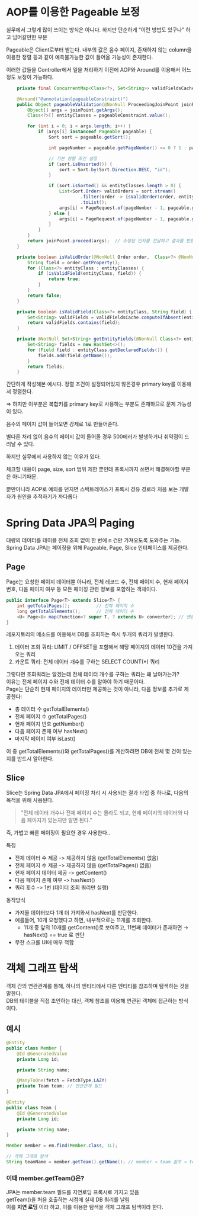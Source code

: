 # AOP를 이용한 Pageable 보정

실무에서 그렇게 많이 쓰이는 방식은 아니다. 하지만 단순하게 “이런 방법도 있구나” 하고 넘어갈만한 부분

Pageable은 Client로부터 받는다. 내부의 값은 음수 페이지, 존재하지 않는 column을 이용한 정렬 등과 같이 예측불가능한 값이 들어올 가능성이 존재한다.

이러한 값들을 Controller에서 일을 처리하기 이전에 AOP와 Around를 이용해서 어느정도 보정이 가능하다.

```java
    private final ConcurrentMap<Class<?>, Set<String>> validFieldsCache = new ConcurrentHashMap<>();

    @Around("@annotation(pageableConstraint)")
    public Object pageableValidation(@NonNull ProceedingJoinPoint joinPoint, @NonNull PageableConstraint pageableConstraint) throws Throwable {
        Object[] args = joinPoint.getArgs();
        Class<?>[] entityClasses = pageableConstraint.value();

        for (int i = 0; i < args.length; i++) {
            if (args[i] instanceof Pageable pageable) {
                Sort sort = pageable.getSort();

                int pageNumber = pageable.getPageNumber() <= 0 ? 1 : pageable.getPageNumber();

                // 기본 정렬 조건 설정
                if (sort.isUnsorted()) {
                    sort = Sort.by(Sort.Direction.DESC, "id");
                }

                if (sort.isSorted() && entityClasses.length > 0) {
                    List<Sort.Order> validOrders = sort.stream()
                            .filter(order -> isValidOrder(order, entityClasses))
                            .toList();
                    args[i] = PageRequest.of(pageNumber - 1, pageable.getPageSize(), Sort.by(validOrders));
                } else {
                    args[i] = PageRequest.of(pageNumber - 1, pageable.getPageSize(), sort);
                }
            }
        }
        return joinPoint.proceed(args);  // 수정된 인자를 전달하고 결과를 반환
    }

    private boolean isValidOrder(@NonNull Order order,  Class<?> @NonNull [] entityClasses) {
        String field = order.getProperty();
        for (Class<?> entityClass : entityClasses) {
            if (isValidField(entityClass, field)) {
                return true;
            }
        }
        return false;
    }

    private boolean isValidField(Class<?> entityClass, String field) {
        Set<String> validFields = validFieldsCache.computeIfAbsent(entityClass, this::getEntityFields);
        return validFields.contains(field);
    }

    private @NotNull Set<String> getEntityFields(@NonNull Class<?> entityClass) {
        Set<String> fields = new HashSet<>();
        for (Field field : entityClass.getDeclaredFields()) {
            fields.add(field.getName());
        }
        return fields;
    }
```

간단하게 작성해본 예시다. 정렬 조건이 설정되어있지 않은경우  primary key를 이용해서 정렬한다.

⇒ 하지만 이부분은 복합키를 primary key로 사용하는 부분도 존재하므로 문제 가능성이 있다.

음수의 페이지 값이 들어오면 강제로 1로 만들어준다.

별다른 처리 없이 음수의 페이지 값이 들어올 경우 500에러가 발생하거나 취약점이 드러날 수 있다.

하지만 실무에서 사용하지 않는 이유가 있다.

체크할 내용이 page, size, sort 범위 제한 뿐인데 프록시까지 쓰면서 해결해야할 부분은 아니기때문.

뿐만아니라  AOP로 예외를 던지면 스택트레이스가 프록시 경유 경로라 처음 보는 개발자가 원인을 추적하기가 까다롭다

# Spring Data JPA의 Paging

대량의 데이터를 테이블 전체 조회 없이 한 번에 n 건만 가져오도록 도와주는 기능.  
Spring Data JPA는 페이징을 위해 Pageable, Page, Slice 인터페이스를 제공한다.

## Page
Page는 요청한 페이지 데이터뿐 아니라, 전체 레코드 수, 전체 페이지 수, 현재 페이지 번호, 다음 페이지 여부 등 모든 페이징 관련 정보를 포함하는 객체이다.

```java
public interface Page<T> extends Slice<T> {
    int getTotalPages();          // 전체 페이지 수
    long getTotalElements();      // 전체 데이터 수
    <U> Page<U> map(Function<? super T, ? extends U> converter); // 변환
}
```

레포지토리의 메소드를 이용해서 DB를 조회하는 즉시 두개의 쿼리가 발생한다.
1. 데이터 조회 쿼리: LIMIT / OFFSET을 포함해서 해당 페이지의 데이터 10건을 가져오는 쿼리
2. 카운트 쿼리: 전체 데이터 개수를 구하는 SELECT COUNT(*) 쿼리

그렇다면 조회쿼리는 알겠는데 전체 데이터 개수를 구하는 쿼리는 왜 날아가는가?  
이유는 전체 페이지 수와 전체 데이터 수를 알아야 하기 때문이다.  
Page<T>는 단순히 현재 페이지의 데이터만 제공하는 것이 아니라, 다음 정보를 추가로 제공한다: 
- 총 데이터 수	getTotalElements()
- 전체 페이지 수	getTotalPages()
- 현재 페이지 번호	getNumber()
- 다음 페이지 존재 여부	hasNext() 
- 마지막 페이지 여부	isLast()  

이 중 getTotalElements()와 getTotalPages()를 계산하려면 DB에 전체 몇 건이 있는지를 반드시 알아한다.

## Slice
Slice<T>는 Spring Data JPA에서 페이징 처리 시 사용되는 결과 타입 중 하나로, 다음의 목적을 위해 사용된다.
> "전체 데이터 개수나 전체 페이지 수는 몰라도 되고, 현재 페이지의 데이터와 다음 페이지가 있는지만 알면 된다."

즉, 가볍고 빠른 페이징이 필요한 경우 사용한다..

특징

- 전체 데이터 수 제공 -> 제공하지 않음 (getTotalElements() 없음)
- 전체 페이지 수 제공 -> 제공하지 않음 (getTotalPages() 없음)
- 현재 페이지 데이터 제공 ->	getContent()
- 다음 페이지 존재 여부 -> hasNext()
- 쿼리 횟수 -> 1번 (데이터 조회 쿼리만 실행)

동작방식  
- 가져올 데이터보다 1개 더 가져와서 hasNext를 판단한다.
- 예를들어,  10개 요청했다고 하면, 내부적으로는 11개를 조회한다.
    - 11개 중 앞의 10개를 getContent()로 보여주고,
      11번째 데이터가 존재하면 → hasNext() == true 로 판단
- 무한 스크롤 UI에 매우 적합




# 객체 그래프 탐색
객체 간의 연관관계를 통해, 하나의 엔티티에서 다른 엔티티를 참조하며 탐색하는 것을 말한다.  
DB의 테이블을 직접 조인하는 대신, 객체 참조를 이용해 연관된 객체에 접근하는 방식이다.

## 예시
```java
@Entity
public class Member {
    @Id @GeneratedValue
    private Long id;

    private String name;

    @ManyToOne(fetch = FetchType.LAZY)
    private Team team; // 연관관계 필드
}
```

```java
@Entity
public class Team {
    @Id @GeneratedValue
    private Long id;

    private String name;
}
```

```java
Member member = em.find(Member.class, 1L);

// 객체 그래프 탐색
String teamName = member.getTeam().getName(); // member → team 참조 → team.name 접근
```
### 이때 member.getTeam()은?
JPA는 member.team 필드를 지연로딩 프록시로 가지고 있음  
getTeam()을 처음 호출하는 시점에 실제 DB 쿼리를 날림  
이를 **지연 로딩** 이라 하고, 이를 이용한 탐색을 객체 그래프 탐색이라 한다.

